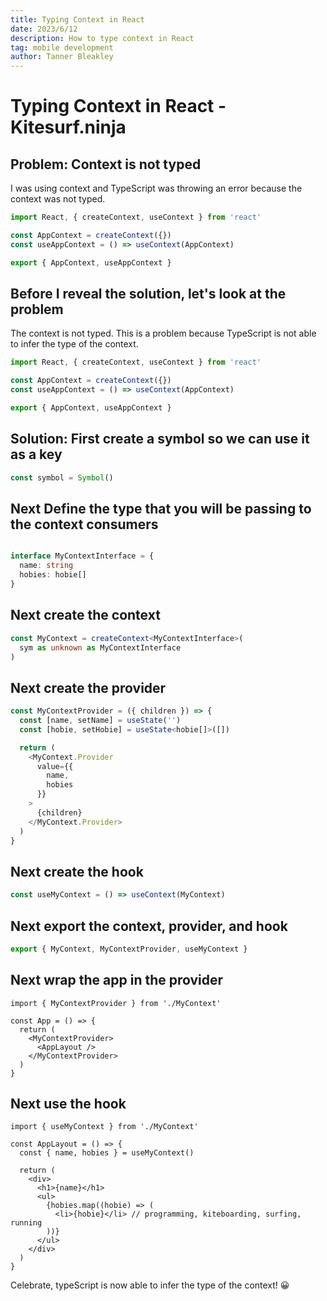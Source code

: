 ```yaml
---
title: Typing Context in React
date: 2023/6/12
description: How to type context in React
tag: mobile development
author: Tanner Bleakley
---
```


# Typing Context in React - Kitesurf.ninja

## Problem: Context is not typed

I was using context and TypeScript was throwing an error because the context was not typed.

```ts
import React, { createContext, useContext } from 'react'

const AppContext = createContext({})
const useAppContext = () => useContext(AppContext)

export { AppContext, useAppContext }
```

## Before I reveal the solution, let's look at the problem

The context is not typed. This is a problem because TypeScript is not able to infer the type of the context.

```ts
import React, { createContext, useContext } from 'react'

const AppContext = createContext({})
const useAppContext = () => useContext(AppContext)

export { AppContext, useAppContext }
```

## Solution: First create a symbol so we can use it as a key

```ts
const symbol = Symbol()
```

## Next Define the type that you will be passing to the context consumers

```ts

interface MyContextInterface = {
  name: string
  hobies: hobie[]
}

```

## Next create the context

```ts
const MyContext = createContext<MyContextInterface>(
  sym as unknown as MyContextInterface
)
```

## Next create the provider

```ts
const MyContextProvider = ({ children }) => {
  const [name, setName] = useState('')
  const [hobie, setHobie] = useState<hobie[]>([])

  return (
    <MyContext.Provider
      value={{
        name,
        hobies
      }}
    >
      {children}
    </MyContext.Provider>
  )
}
```

## Next create the hook

```ts
const useMyContext = () => useContext(MyContext)
```

## Next export the context, provider, and hook

```ts
export { MyContext, MyContextProvider, useMyContext }
```

## Next wrap the app in the provider

```tsx
import { MyContextProvider } from './MyContext'

const App = () => {
  return (
    <MyContextProvider>
      <AppLayout />
    </MyContextProvider>
  )
}
```

## Next use the hook

```tsx
import { useMyContext } from './MyContext'

const AppLayout = () => {
  const { name, hobies } = useMyContext()

  return (
    <div>
      <h1>{name}</h1>
      <ul>
        {hobies.map((hobie) => (
          <li>{hobie}</li> // programming, kiteboarding, surfing, running
        ))}
      </ul>
    </div>
  )
}
```

Celebrate, typeScript is now able to infer the type of the context! 😀
